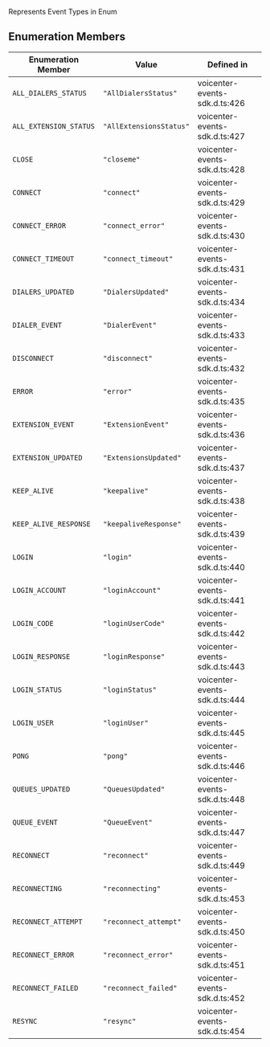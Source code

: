 Represents Event Types in Enum

## Enumeration Members

| Enumeration Member | Value | Defined in |
| ------ | ------ | ------ |
| `ALL_DIALERS_STATUS` | `"AllDialersStatus"` | voicenter-events-sdk.d.ts:426 |
| `ALL_EXTENSION_STATUS` | `"AllExtensionsStatus"` | voicenter-events-sdk.d.ts:427 |
| `CLOSE` | `"closeme"` | voicenter-events-sdk.d.ts:428 |
| `CONNECT` | `"connect"` | voicenter-events-sdk.d.ts:429 |
| `CONNECT_ERROR` | `"connect_error"` | voicenter-events-sdk.d.ts:430 |
| `CONNECT_TIMEOUT` | `"connect_timeout"` | voicenter-events-sdk.d.ts:431 |
| `DIALERS_UPDATED` | `"DialersUpdated"` | voicenter-events-sdk.d.ts:434 |
| `DIALER_EVENT` | `"DialerEvent"` | voicenter-events-sdk.d.ts:433 |
| `DISCONNECT` | `"disconnect"` | voicenter-events-sdk.d.ts:432 |
| `ERROR` | `"error"` | voicenter-events-sdk.d.ts:435 |
| `EXTENSION_EVENT` | `"ExtensionEvent"` | voicenter-events-sdk.d.ts:436 |
| `EXTENSION_UPDATED` | `"ExtensionsUpdated"` | voicenter-events-sdk.d.ts:437 |
| `KEEP_ALIVE` | `"keepalive"` | voicenter-events-sdk.d.ts:438 |
| `KEEP_ALIVE_RESPONSE` | `"keepaliveResponse"` | voicenter-events-sdk.d.ts:439 |
| `LOGIN` | `"login"` | voicenter-events-sdk.d.ts:440 |
| `LOGIN_ACCOUNT` | `"loginAccount"` | voicenter-events-sdk.d.ts:441 |
| `LOGIN_CODE` | `"loginUserCode"` | voicenter-events-sdk.d.ts:442 |
| `LOGIN_RESPONSE` | `"loginResponse"` | voicenter-events-sdk.d.ts:443 |
| `LOGIN_STATUS` | `"loginStatus"` | voicenter-events-sdk.d.ts:444 |
| `LOGIN_USER` | `"loginUser"` | voicenter-events-sdk.d.ts:445 |
| `PONG` | `"pong"` | voicenter-events-sdk.d.ts:446 |
| `QUEUES_UPDATED` | `"QueuesUpdated"` | voicenter-events-sdk.d.ts:448 |
| `QUEUE_EVENT` | `"QueueEvent"` | voicenter-events-sdk.d.ts:447 |
| `RECONNECT` | `"reconnect"` | voicenter-events-sdk.d.ts:449 |
| `RECONNECTING` | `"reconnecting"` | voicenter-events-sdk.d.ts:453 |
| `RECONNECT_ATTEMPT` | `"reconnect_attempt"` | voicenter-events-sdk.d.ts:450 |
| `RECONNECT_ERROR` | `"reconnect_error"` | voicenter-events-sdk.d.ts:451 |
| `RECONNECT_FAILED` | `"reconnect_failed"` | voicenter-events-sdk.d.ts:452 |
| `RESYNC` | `"resync"` | voicenter-events-sdk.d.ts:454 |
